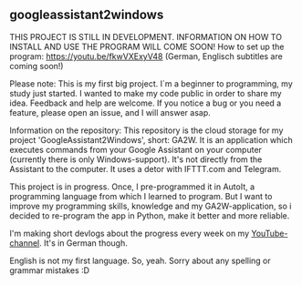 ## googleassistant2windows

THIS PROJECT IS STILL IN DEVELOPMENT. INFORMATION ON HOW TO INSTALL AND USE THE PROGRAM WILL COME SOON!
How to set up the program: https://youtu.be/fkwVXExyV48 (German, Englisch subtitles are coming soon!)

Please note: This is my first big project. I`m a beginner to programming, my study just started. I wanted to make my code public in order to share my idea. Feedback and help are welcome. If you notice a bug or you need a feature, please open an issue, and I will answer asap.

Information on the repository:
This repository is the cloud storage for my project 'GoogleAssistant2Windows', short: GA2W. It is an application which executes commands from your Google Assistant on your computer (currently there is only Windows-support). It's not directly from the Assistant to the computer. It uses a detor with IFTTT.com and Telegram.

This project is in progress. Once, I pre-programmed it in AutoIt, a programming language from which I learned to program. But I want to improve my programming skills, knowledge and my GA2W-application, so i decided to re-program the app in Python, make it better and more reliable.

I'm making short devlogs about the progress every week on my [YouTube-channel](https://www.youtube.com/channel/UCabHmk4jCXkaMCSG3IQuMPA). It's in German though.

English is not my first language. So, yeah. Sorry about any spelling or grammar mistakes :D

